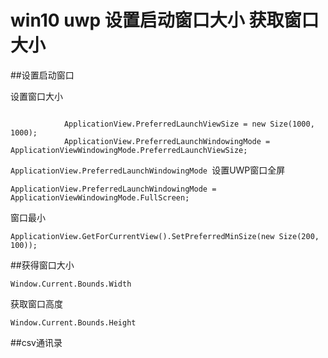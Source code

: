 # win10 uwp 设置启动窗口大小  获取窗口大小


##设置启动窗口

设置窗口大小

```

            ApplicationView.PreferredLaunchViewSize = new Size(1000, 1000);
            ApplicationView.PreferredLaunchWindowingMode = ApplicationViewWindowingMode.PreferredLaunchViewSize;
```
`ApplicationView.PreferredLaunchWindowingMode `设置UWP窗口全屏

```
ApplicationView.PreferredLaunchWindowingMode = ApplicationViewWindowingMode.FullScreen;
```

窗口最小

```
ApplicationView.GetForCurrentView().SetPreferredMinSize(new Size(200, 100));
```

##获得窗口大小

`Window.Current.Bounds.Width`

获取窗口高度

`Window.Current.Bounds.Height`

##csv通讯录
